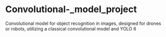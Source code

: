 # Convolutional-_model_project
Convolutional model for object recognition in images, designed for drones or robots, utilizing a classical convolutional model and YOLO 6
